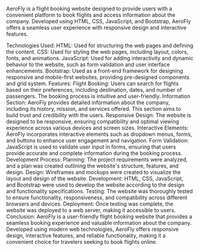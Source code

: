 AeroFly is a flight booking website designed to provide users with a convenient platform to book flights and access information about the company. Developed using HTML, CSS, JavaScript, and Bootstrap, AeroFly offers a seamless user experience with responsive design and interactive features.

Technologies Used:
HTML: Used for structuring the web pages and defining the content.
CSS: Used for styling the web pages, including layout, colors, fonts, and animations.
JavaScript: Used for adding interactivity and dynamic behavior to the website, such as form validation and user interface enhancements.
Bootstrap: Used as a front-end framework for designing responsive and mobile-first websites, providing pre-designed components and grid system.
Features:
Flight Booking: Users can search for flights based on their preferences, including destination, dates, and number of passengers. The booking process is intuitive and user-friendly.
Information Section: AeroFly provides detailed information about the company, including its history, mission, and services offered. This section aims to build trust and credibility with the users.
Responsive Design: The website is designed to be responsive, ensuring compatibility and optimal viewing experience across various devices and screen sizes.
Interactive Elements: AeroFly incorporates interactive elements such as dropdown menus, forms, and buttons to enhance user engagement and navigation.
Form Validation: JavaScript is used to validate user input in forms, ensuring that users provide accurate and complete information during the booking process.
Development Process:
Planning: The project requirements were analyzed, and a plan was created outlining the website's structure, features, and design.
Design: Wireframes and mockups were created to visualize the layout and design of the website.
Development: HTML, CSS, JavaScript, and Bootstrap were used to develop the website according to the design and functionality specifications.
Testing: The website was thoroughly tested to ensure functionality, responsiveness, and compatibility across different browsers and devices.
Deployment: Once testing was complete, the website was deployed to a web server, making it accessible to users.
Conclusion:
AeroFly is a user-friendly flight booking website that provides a seamless booking experience and valuable information about the company. Developed using modern web technologies, AeroFly offers responsive design, interactive features, and reliable functionality, making it a convenient choice for travelers seeking to book flights online.
